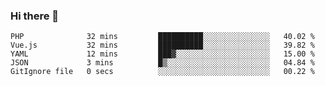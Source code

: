 ### Hi there 👋

<!--START_SECTION:waka-->

```text
PHP              32 mins         ██████████░░░░░░░░░░░░░░░   40.02 %
Vue.js           32 mins         ██████████░░░░░░░░░░░░░░░   39.82 %
YAML             12 mins         ███▓░░░░░░░░░░░░░░░░░░░░░   15.00 %
JSON             3 mins          █▒░░░░░░░░░░░░░░░░░░░░░░░   04.84 %
GitIgnore file   0 secs          ░░░░░░░░░░░░░░░░░░░░░░░░░   00.22 %
```

<!--END_SECTION:waka-->

<!--
**Jonas-VanHaeken/Jonas-VanHaeken** is a ✨ _special_ ✨ repository because its `README.md` (this file) appears on your GitHub profile.

Here are some ideas to get you started:

- 🔭 I’m currently working on ...
- 🌱 I’m currently learning ...
- 👯 I’m looking to collaborate on ...
- 🤔 I’m looking for help with ...
- 💬 Ask me about ...
- 📫 How to reach me: ...
- 😄 Pronouns: ...
- ⚡ Fun fact: ...
-->

